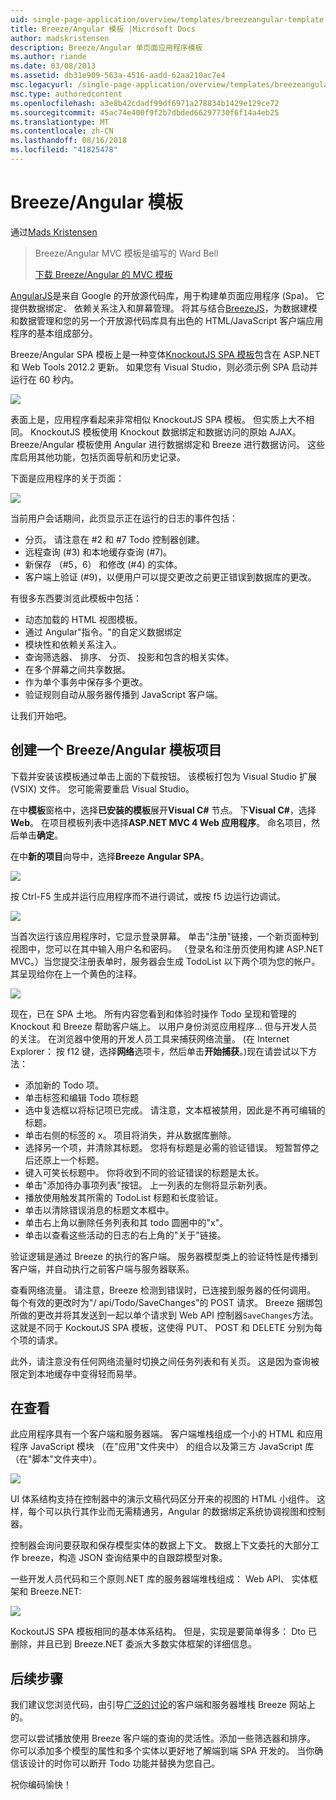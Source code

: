 ```yaml
---
uid: single-page-application/overview/templates/breezeangular-template
title: Breeze/Angular 模板 |Microsoft Docs
author: madskristensen
description: Breeze/Angular 单页面应用程序模板
ms.author: riande
ms.date: 03/08/2013
ms.assetid: db31e909-563a-4516-aadd-62aa210ac7e4
msc.legacyurl: /single-page-application/overview/templates/breezeangular-template
msc.type: authoredcontent
ms.openlocfilehash: a3e8b42cdadf99df6971a278834b1429e129ce72
ms.sourcegitcommit: 45ac74e400f9f2b7dbded66297730f6f14a4eb25
ms.translationtype: MT
ms.contentlocale: zh-CN
ms.lasthandoff: 08/16/2018
ms.locfileid: "41825478"
---
```

<a name="breezeangular-template"></a>Breeze/Angular 模板
====================
通过[Mads Kristensen](https://github.com/madskristensen)

> Breeze/Angular MVC 模板是编写的 Ward Bell
> 
> [下载 Breeze/Angular 的 MVC 模板](https://go.microsoft.com/fwlink/?LinkId=286437)


[AngularJS](http://angularjs.org)是来自 Google 的开放源代码库，用于构建单页面应用程序 (Spa)。 它提供数据绑定、 依赖关系注入和屏幕管理。 将其与结合[BreezeJS](http://www.breezejs.com/?utm_source=ms-spa)，为数据建模和数据管理和您的另一个开放源代码库具有出色的 HTML/JavaScript 客户端应用程序的基本组成部分。

Breeze/Angular SPA 模板上是一种变体[KnockoutJS SPA 模板](../introduction/knockoutjs-template.md)包含在 ASP.NET 和 Web Tools 2012.2 更新。 如果您有 Visual Studio，则必须示例 SPA 启动并运行在 60 秒内。

![](http://www.breezejs.com/sites/all/images/spa-template/NgRunningTodoPage.png)

表面上是，应用程序看起来非常相似 KnockoutJS SPA 模板。 但实质上大不相同。 KnockoutJS 模板使用 Knockout 数据绑定和数据访问的原始 AJAX。 Breeze/Angular 模板使用 Angular 进行数据绑定和 Breeze 进行数据访问。 这些库启用其他功能，包括页面导航和历史记录。

下面是应用程序的关于页面：

![](http://www.breezejs.com/sites/all/images/spa-template/NgRunningAboutPage.png)

当前用户会话期间，此页显示正在运行的日志的事件包括：

- 分页。 请注意在 #2 和 #7 Todo 控制器创建。
- 远程查询 (#3) 和本地缓存查询 (#7)。
- 新保存 （#5，6） 和修改 (#4) 的实体。
- 客户端上验证 (#9)，以便用户可以提交更改之前更正错误到数据库的更改。

有很多东西要浏览此模板中包括：

- 动态加载的 HTML 视图模板。
- 通过 Angular"指令。"的自定义数据绑定
- 模块性和依赖关系注入。
- 查询筛选器、 排序、 分页、 投影和包含的相关实体。
- 在多个屏幕之间共享数据。
- 作为单个事务中保存多个更改。
- 验证规则自动从服务器传播到 JavaScript 客户端。

让我们开始吧。

## <a name="create-a-breezeangular-template-project"></a>创建一个 Breeze/Angular 模板项目

下载并安装该模板通过单击上面的下载按钮。 该模板打包为 Visual Studio 扩展 (VSIX) 文件。 您可能需要重启 Visual Studio。

在中**模板**窗格中，选择**已安装的模板**展开**Visual C#** 节点。 下**Visual C#**，选择**Web**。 在项目模板列表中选择**ASP.NET MVC 4 Web 应用程序**。 命名项目，然后单击**确定**。

在中**新的项目**向导中，选择**Breeze Angular SPA**。

![](http://www.breezejs.com/sites/all/images/spa-template/SelectBreezeNgSpaTemplate.png)

按 Ctrl-F5 生成并运行应用程序而不进行调试，或按 f5 边运行边调试。

![](http://www.breezejs.com/sites/all/images/spa-template/ZephyrLogin.png)

当首次运行该应用程序时，它显示登录屏幕。 单击"注册"链接，一个新页面种到视图中，您可以在其中输入用户名和密码。 （登录名和注册页使用构建 ASP.NET MVC。）当您提交注册表单时，服务器会生成 TodoList 以下两个项为您的帐户。 其呈现给你在上一个黄色的注释。

![](http://www.breezejs.com/sites/all/images/spa-template/TodoList.png)

现在，已在 SPA 土地。 所有内容您看到和体验时操作 Todo 呈现和管理的 Knockout 和 Breeze 帮助客户端上。 以用户身份浏览应用程序... 但与开发人员的关注。 在浏览器中使用的开发人员工具来捕获网络流量。 (在 Internet Explorer： 按 f12 键，选择**网络**选项卡，然后单击**开始捕获**。)现在请尝试以下方法：

- 添加新的 Todo 项。
- 单击标签和编辑 Todo 项标题
- 选中复选框以将标记项已完成。 请注意，文本框被禁用，因此是不再可编辑的标题。
- 单击右侧的标签的 x。 项目将消失，并从数据库删除。
- 选择另一个项，并清除其标题。 您将有标题是必需的验证错误。 短暂暂停之后还原上一个标题。
- 键入可笑长标题中。 你将收到不同的验证错误的标题是太长。
- 单击"添加待办事项列表"按钮。 上一列表的左侧将显示新列表。
- 播放使用触发其所需的 TodoList 标题和长度验证。
- 单击以清除错误消息的标题文本框中。
- 单击右上角以删除任务列表和其 todo 圆圈中的"x"。
- 单击以查看这些活动的日志的右上角的"关于"链接。

验证逻辑是通过 Breeze 的执行的客户端。 服务器模型类上的验证特性是传播到客户端，并自动执行之前客户端与服务器联系。

查看网络流量。 请注意，Breeze 检测到错误时，已连接到服务器的任何调用。 每个有效的更改时为"/ api/Todo/SaveChanges"的 POST 请求。 Breeze 捆绑包所做的更改并将其发送到一起以单个请求到 Web API 控制器`SaveChanges`方法。 这就是不同于 KockoutJS SPA 模板，这使得 PUT、 POST 和 DELETE 分别为每个项的请求。

此外，请注意没有任何网络流量时切换之间任务列表和有关页。 这是因为查询被限定到本地缓存中变得轻而易举。

## <a name="peek-inside"></a>在查看

此应用程序具有一个客户端和服务器端。 客户端堆栈组成一个小的 HTML 和应用程序 JavaScript 模块 （在"应用"文件夹中） 的组合以及第三方 JavaScript 库 （在"脚本"文件夹中）。

![](http://www.breezejs.com/sites/all/images/spa-template/NgClientArchitecture2.png)

UI 体系结构支持在控制器中的演示文稿代码区分开来的视图的 HTML 小组件。 这样，每个可以执行其作业而无需精通另，Angular 的数据绑定系统协调视图和控制器。

控制器会询问要获取和保存模型实体的数据上下文。 数据上下文委托的大部分工作 breeze，构造 JSON 查询结果中的自跟踪模型对象。

一些开发人员代码和三个原则.NET 库的服务器端堆栈组成： Web API、 实体框架和 Breeze.NET:

![](http://www.breezejs.com/sites/all/images/spa-template/ServerArchitecture.png)

KockoutJS SPA 模板相同的基本体系结构。 但是，实现是要简单得多： Dto 已删除，并且已到 Breeze.NET 委派大多数实体框架的详细信息。

## <a name="next-steps"></a>后续步骤

我们建议您浏览代码，由引导[广泛的讨论](http://www.breezejs.com/ng-spa-template?utm_source=ms-spa)的客户端和服务器堆栈 Breeze 网站上的。

您可以尝试播放使用 Breeze 客户端的查询的灵活性。添加一些筛选器和排序。 你可以添加多个模型的属性和多个实体以更好地了解端到端 SPA 开发的。 当你确信该设计的时你可以断开 Todo 功能并替换为您自己。

祝你编码愉快！
